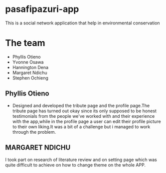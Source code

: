 # pasafipazuri-app
This is a social network application that help in environmental conservation
# The team
* Phyllis Otieno
* Yvonne Osawa
* Hannington Dena
* Margaret Ndichu
* Stephen Ochieng

## Phyllis Otieno
* Designed and developed the tribute page and the profile page.The tribute page has turned out okay since its only supposed to be honest testimonials from the people we've worked with and their experience with the app,while in the profile page a user can edit their profile picture to their own liking.It was a bit of a challenge but i managed to work through the problem.

## MARGARET NDICHU
I took part on research of literature review and on setting page  which was quite difficult to achieve on how to change theme on the whole APP.
